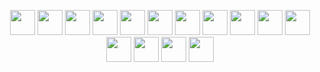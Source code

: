 <p align="center">
  <img src="https://em-content.zobj.net/source/microsoft-teams/337/star-struck_1f929.png" width="40"/>
  <img src="https://em-content.zobj.net/source/microsoft-teams/337/rocket_1f680.png" width="40"/>
  <img src="https://em-content.zobj.net/source/microsoft-teams/337/diamond_1f48e.png" width="40"/>
  <img src="https://em-content.zobj.net/source/microsoft-teams/337/fire_1f525.png" width="40"/>
  <img src="https://em-content.zobj.net/source/microsoft-teams/337/sparkles_2728.png" width="40"/>
  <img src="https://em-content.zobj.net/source/microsoft-teams/337/magic-wand_1fa84.png" width="40"/>
  <img src="https://em-content.zobj.net/source/microsoft-teams/337/robot-face_1f916.png" width="40"/>
  <img src="https://em-content.zobj.net/source/microsoft-teams/337/comet_2604-fe0f.png" width="40"/>
  <img src="https://em-content.zobj.net/source/microsoft-teams/337/butterfly_1f98b.png" width="40"/>
  <img src="https://em-content.zobj.net/source/microsoft-teams/337/crown_1f451.png" width="40"/>
  <img src="https://em-content.zobj.net/source/microsoft-teams/337/glowing-star_1f31f.png" width="40"/>
  <img src="https://em-content.zobj.net/source/microsoft-teams/337/crystal-ball_1f52e.png" width="40"/>
  <img src="https://em-content.zobj.net/source/microsoft-teams/337/sparkling-heart_1f496.png" width="40"/>
  <img src="https://em-content.zobj.net/source/microsoft-teams/337/alien_1f47d.png" width="40"/>
  <img src="https://em-content.zobj.net/source/microsoft-teams/337/lightning_26a1.png" width="40"/>
</p>
